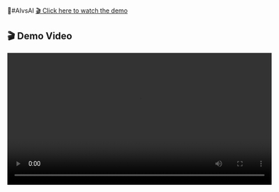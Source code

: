 #ِAIvsAI
[🎬 Click here to watch the demo](src/assets/bandicam%202025-06-12%2001-03-44-345%20(online-video-cutter.com).mp4)

## 🎬 Demo Video

<video width="600" >
  <source src="videos/demo.mp4" type="src/assets/bandicam%202025-06-12%2001-03-44-345%20(online-video-cutter.com).mp4">
  Your browser does not support the video tag.
</video>

